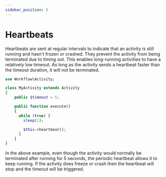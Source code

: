 ```yaml
---
sidebar_position: 5
---
```


# Heartbeats

Heartbeats are sent at regular intervals to indicate that an activity is still running and hasn't frozen or crashed. They prevent the activity from being terminated due to timing out. This enables long-running activities to have a relatively low timeout. As long as the activity sends a heartbeat faster than the timeout duration, it will not be terminated.

```php
use Workflow\Activity;

class MyActivity extends Activity
{
    public $timeout = 5;

    public function execute()
    {
      while (true) {
        sleep(1);

        $this->heartbeat();
      }
    }
}
```

In the above example, even though the activity would normally be terminated after running for 5 seconds, the periodic heartbeat allows it to keep running. If the activity does freeze or crash then the heartbeat will stop and the timeout will be triggered.
